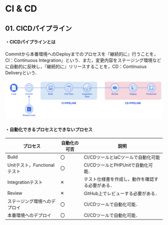 # CI & CD

## 01. CICDパイプライン

#### ・CICDパイプラインとは

Commitから本番環境へのDeployまでのプロセスを『継続的に』行うことを，CI：Continuous Integration』という．また，変更内容をステージング環境などに自動的に反映し，『継続的に』リリースすることを，CD：Continuous Deliveryという．

![CICDパイプライン](https://raw.githubusercontent.com/hiroki-it/tech-notebook/master/images/CICDパイプライン.png)

####  ・自動化できるプロセスとできないプロセス

| プロセス                     | 自動化の可否 | 説明                                             |
| ---------------------------- | ------------ | ------------------------------------------------ |
| Build                        | 〇           | CI/CDツールとIaCツールで自動化可能               |
| Unitテスト，Functionalテスト | 〇           | CI/CDツールとPHPUnitで自動化可能．               |
| Integrationテスト            | ✕            | テスト仕様書を作成し，動作を確認する必要がある． |
| Review                       | ✕            | GitHub上でレビューする必要がある．               |
| ステージング環境へのデプロイ | 〇           | CI/CDツールで自動化可能．                        |
| 本番環境へのデプロイ         | 〇           | CI/CDツールで自動化可能．                        |
